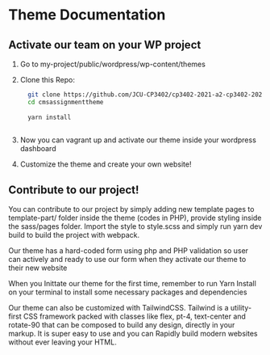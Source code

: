 # Theme Documentation

## Activate our team on your WP project

 1. Go to my-project/public/wordpress/wp-content/themes

 2. Clone this Repo:
    ```sh
      git clone https://github.com/JCU-CP3402/cp3402-2021-a2-cp3402-2021-team11.git
      cd cmsassignmenttheme
      
      yarn install
      
    ```
    
 3. Now you can vagrant up and activate our theme inside your wordpress dashboard
 
 4. Customize the theme and create your own website!


## Contribute to our project!

  You can contribute to our project by simply adding new template pages to template-part/ folder inside the theme (codes in PHP), provide styling inside the sass/pages folder. Import the style to style.scss and simply run yarn dev build to build the project with webpack.
  
  Our theme has a hard-coded form using php and PHP validation so user can actively and ready to use our form when they activate our theme to their new website
  
  When you Inittate our theme for the first time, remember to run Yarn Install on your terminal to install some necessary packages and dependencies
  
  Our theme can also be customized with TailwindCSS. Tailwind is a utility-first CSS framework packed with classes like flex, pt-4, text-center and rotate-90 that can be composed to build any design, directly in your markup. It is super easy to use and you can Rapidly build modern websites without ever leaving your HTML.
  
  
